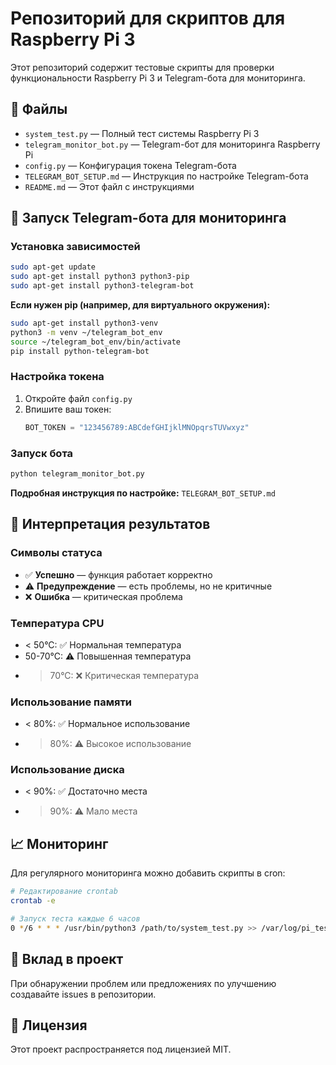# Репозиторий для скриптов для Raspberry Pi 3

Этот репозиторий содержит тестовые скрипты для проверки функциональности Raspberry Pi 3 и Telegram-бота для мониторинга.

## 📁 Файлы

- `system_test.py` — Полный тест системы Raspberry Pi 3
- `telegram_monitor_bot.py` — Telegram-бот для мониторинга Raspberry Pi
- `config.py` — Конфигурация токена Telegram-бота
- `TELEGRAM_BOT_SETUP.md` — Инструкция по настройке Telegram-бота
- `README.md` — Этот файл с инструкциями

## 🚀 Запуск Telegram-бота для мониторинга

### Установка зависимостей

```bash
sudo apt-get update
sudo apt-get install python3 python3-pip
sudo apt-get install python3-telegram-bot
```

**Если нужен pip (например, для виртуального окружения):**

```bash
sudo apt-get install python3-venv
python3 -m venv ~/telegram_bot_env
source ~/telegram_bot_env/bin/activate
pip install python-telegram-bot
```

### Настройка токена

1. Откройте файл `config.py`
2. Впишите ваш токен:
   ```python
   BOT_TOKEN = "123456789:ABCdefGHIjklMNOpqrsTUVwxyz"
   ```

### Запуск бота

```bash
python telegram_monitor_bot.py
```

**Подробная инструкция по настройке:** `TELEGRAM_BOT_SETUP.md`

## 📝 Интерпретация результатов

### Символы статуса
- ✅ **Успешно** — функция работает корректно
- ⚠ **Предупреждение** — есть проблемы, но не критичные
- ❌ **Ошибка** — критическая проблема

### Температура CPU
- < 50°C: ✅ Нормальная температура
- 50-70°C: ⚠ Повышенная температура
- > 70°C: ❌ Критическая температура

### Использование памяти
- < 80%: ✅ Нормальное использование
- > 80%: ⚠ Высокое использование

### Использование диска
- < 90%: ✅ Достаточно места
- > 90%: ⚠ Мало места

## 📈 Мониторинг

Для регулярного мониторинга можно добавить скрипты в cron:

```bash
# Редактирование crontab
crontab -e

# Запуск теста каждые 6 часов
0 */6 * * * /usr/bin/python3 /path/to/system_test.py >> /var/log/pi_test.log 2>&1
```

## 🤝 Вклад в проект

При обнаружении проблем или предложениях по улучшению создавайте issues в репозитории.

## 📄 Лицензия

Этот проект распространяется под лицензией MIT.